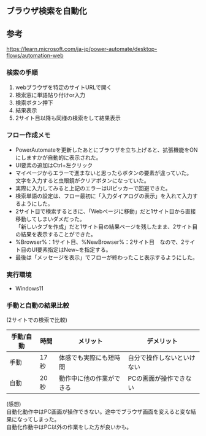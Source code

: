 ## ブラウザ検索を自動化

## 参考

https://learn.microsoft.com/ja-jp/power-automate/desktop-flows/automation-web

### 検索の手順

1. webブラウザを特定のサイトURLで開く
2. 検索窓に単語貼り付けor入力
3. 検索ボタン押下
4. 結果表示
5. 2サイト目以降も同様の検索をして結果表示

### フロー作成メモ

- PowerAutomateを更新したあとにブラウザを立ち上げると、拡張機能をONにしますかが自動的に表示された。
- UI要素の追加はCtrl+左クリック
- マイページからエラーで進まないと思ったらボタンの要素が違っていた。  
  文字を入力すると虫眼鏡がクリアボタンになっていた。
- 実際に入力してみると上記のエラーはUIピッカーで回避できた。
- 検索単語の設定は、フロー最初に「入力ダイアログの表示」を入れて入力するようにした。
- 2サイト目で検索するときに、「Webページに移動」だと1サイト目から直接移動してしまいダメだった。  
  「新しいタブを作成」だと1サイト目の結果ページを残したまま、2サイト目の結果を表示することができた。
- %Browser%：1サイト目、%NewBrowser%：2サイト目　なので、2サイト目のUI要素指定はNew~を指定する。
- 最後は「メッセージを表示」でフローが終わったこと表示するようにした。

### 実行環境

- Windows11

### 手動と自動の結果比較

(2サイトでの検索で比較)

| 手動/自動 | 時間 | メリット                 | デメリット                 |
| --------- | ---- | ------------------------ | -------------------------- |
| 手動      | 17秒 | 体感でも実際にも短時間   | 自分で操作しないといけない |
| 自動      | 20秒 | 動作中に他の作業ができる | PCの画面が操作できない     |

(感想)  
自動化動作中はPC画面が操作できない。途中でブラウザ画面を変えると変な結果になってしまった。  
自動化作動中はPC以外の作業をした方が良いかも。
